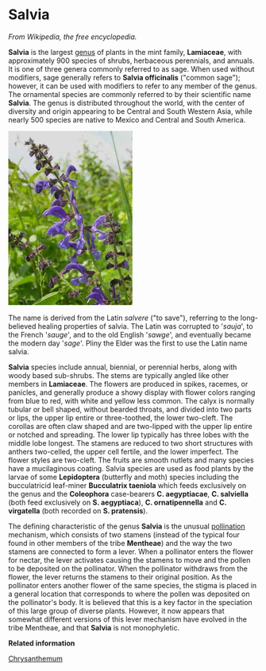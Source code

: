 # Salvia

*From Wikipedia, the free encyclopedia.*

**Salvia** is the largest [genus](glossaryGenus.md) of plants in the mint family, **Lamiaceae**, with approximately 900 species of shrubs, herbaceous perennials, and annuals. It is one of three genera commonly referred to as sage. When used without modifiers, sage generally refers to **Salvia officinalis** \("common sage"\); however, it can be used with modifiers to refer to any member of the genus. The ornamental species are commonly referred to by their scientific name **Salvia**. The genus is distributed throughout the world, with the center of diversity and origin appearing to be Central and South Western Asia, while nearly 500 species are native to Mexico and Central and South America.

![](../../images/Salvia.jpg)

The name is derived from the Latin *salvere* \("to save"\), referring to the long-believed healing properties of salvia. The Latin was corrupted to '*sauja*', to the French '*sauge*', and to the old English '*sawge*', and eventually became the modern day '*sage*'. Pliny the Elder was the first to use the Latin name salvia.

**Salvia** species include annual, biennial, or perennial herbs, along with woody based sub-shrubs. The stems are typically angled like other members in **Lamiaceae**. The flowers are produced in spikes, racemes, or panicles, and generally produce a showy display with flower colors ranging from blue to red, with white and yellow less common. The calyx is normally tubular or bell shaped, without bearded throats, and divided into two parts or lips, the upper lip entire or three-toothed, the lower two-cleft. The corollas are often claw shaped and are two-lipped with the upper lip entire or notched and spreading. The lower lip typically has three lobes with the middle lobe longest. The stamens are reduced to two short structures with anthers two-celled, the upper cell fertile, and the lower imperfect. The flower styles are two-cleft. The fruits are smooth nutlets and many species have a mucilaginous coating. Salvia species are used as food plants by the larvae of some **Lepidoptera** \(butterfly and moth\) species including the bucculatricid leaf-miner **Bucculatrix taeniola** which feeds exclusively on the genus and the **Coleophora** case-bearers **C. aegyptiacae**, **C. salviella** \(both feed exclusively on **S. aegyptiaca**\), **C. ornatipennella** and **C. virgatella** \(both recorded on **S. pratensis**\).

The defining characteristic of the genus **Salvia** is the unusual [pollination](glossaryPollination.md) mechanism, which consists of two stamens \(instead of the typical four found in other members of the tribe **Mentheae**\) and the way the two stamens are connected to form a lever. When a pollinator enters the flower for nectar, the lever activates causing the stamens to move and the pollen to be deposited on the pollinator. When the pollinator withdraws from the flower, the lever returns the stamens to their original position. As the pollinator enters another flower of the same species, the stigma is placed in a general location that corresponds to where the pollen was deposited on the pollinator's body. It is believed that this is a key factor in the speciation of this large group of diverse plants. However, it now appears that somewhat different versions of this lever mechanism have evolved in the tribe Mentheae, and that **Salvia** is not monophyletic.

**Related information**  


[Chrysanthemum](chrysanthemum.md#)

